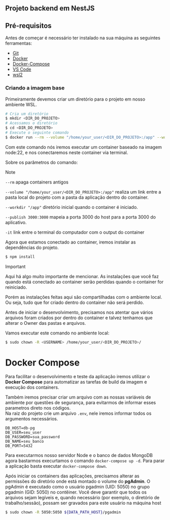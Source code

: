 ## Projeto backend em NestJS

## Pré-requisitos

Antes de começar é necessário ter instalado na sua máquina as seguintes ferramentas:

- [Git](https://git-scm.com)
- [Docker](https://docker.com)
- [Docker-Compose](https://docs.docker.com/compose/install/)
- [VS Code](https://code.visualstudio.com/)
- [wsl2](https://learn.microsoft.com/pt-br/windows/wsl/install)

### Criando a imagem base

Primeiramente devemos criar um diretório para o projeto em nosso ambiente WSL.

```bash
# Cria um diretório
$ mkdir <DIR_DO_PROJETO>
# Acessamos o diretório
$ cd <DIR_DO_PROJETO>
# Execute o seguinte comando
$ docker run --rm --volume "/home/your_user/<DIR_DO_PROJETO>:/app" --workdir "/app" --publish 3000:3000 -it node:22.2 bash
```

Com este comando nós iremos executar um container baseado na imagem node:22, e nos conectaremos neste container via terminal.

Sobre os parâmetros do comando:

> [!NOTE]
>
> `--rm` apaga containers antigos
>
> `--volume "/home/your_user/<DIR_DO_PROJETO>:/app"` realiza um link entre a pasta local do projeto com a pasta da aplicação dentro do container.
>
> `--workdir "/app"` diretório inicial quando o container é iniciado.
>
> `--publish 3000:3000` mapeia a porta 3000 do host para a porta 3000 do aplicativo.
>
> `-it` link entre o terminal do computador com o output do container

Agora que estamos conectado ao container, iremos instalar as dependências do projeto.

```bash
$ npm install
```

> [!IMPORTANT]
>
> Aqui há algo muito importante de mencionar. As instalações que você faz quando está conectado ao container serão perdidas quando o container for reiniciado.
>
> Porém as instalações feitas aqui são compartilhadas com o ambiente local. Ou seja, tudo que for criado dentro do container não será perdido.

Antes de iniciar o desenvolvimento, precisamos nos atentar que vários arquivos foram criados por dentro do container e talvez tenhamos que alterar o Owner das pastas e arquivos.

Vamos executar este comando no ambiente local:

```bash
$ sudo chown -R <USERNAME> /home/your_user/<DIR_DO_PROJETO>/
```

# Docker Compose

Para facilitar o desenvolvimento e teste da aplicação iremos utilizar o **Docker Compose** para automatizar as tarefas de build da imagem e execução dos containers.

Também iremos precisar criar um arquivo com as nossas variáveis de ambiente por questões de segurança, para evitarmos de informar esses parametros direto nos códigos.<br>
Na raiz do projeto crie um arquivo `.env`, nele iremos informar todos os argumentos necessários.

```
DB_HOST=db-pg
DB_USER=seu_user
DB_PASSWORD=sua_password
DB_NAME=seu_banco
DB_PORT=5432
```

Para executarmos nosso servidor Node e o banco de dados MongoDB agora bastarmos execurtamos o comando `docker-compose up -d`. Para parar a aplicação basta executar `docker-compose down`.

Após iniciar os containers das aplicações, precisamos alterar as permissões do diretório onde está montado o volume do **pgAdmin**. O pgAdmin é executado como o usuário pgadmin (UID: 5050) no grupo pgadmin (GID: 5050) no contêiner. Você deve garantir que todos os arquivos sejam legíveis e, quando necessário (por exemplo, o diretório de trabalho/sessão), possam ser gravados para este usuário na máquina host

```bash
$ sudo chown -R 5050:5050 ${DATA_PATH_HOST}/pgadmin
```